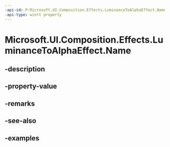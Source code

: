 ```yaml
---
-api-id: P:Microsoft.UI.Composition.Effects.LuminanceToAlphaEffect.Name
-api-type: winrt property
---
```


<!-- Property syntax.
public string Name { get;  set; }
-->

# Microsoft.UI.Composition.Effects.LuminanceToAlphaEffect.Name

## -description

## -property-value

## -remarks

## -see-also

## -examples

